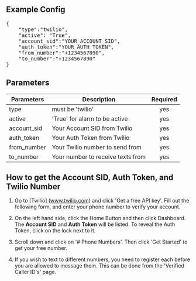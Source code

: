 ## Example Config

<pre>
{
	"type":"twilio",
	"active": "True",
	"account_sid":"YOUR_ACCOUNT_SID",
	"auth_token":"YOUR_AUTH_TOKEN",
	"from_number":"+1234567890",
	"to_number":"+1234567890"
}
</pre>

## Parameters
| Parameters     | Description                            | Required  |
| -------------- |----------------------------------------|:---------:|
| type           | must be 'twilio'                       | yes       |
| active         | 'True' for alarm to be active          | yes       |
| account_sid    | Your Account SID from Twilio           | yes       |
| auth_token     | Your Auth Token from Twilio            | yes       |
| from_number    | Your Twilio number to send from        | yes       |
| to_number      | Your number to receive texts from      | yes       |  

## How to get the Account SID, Auth Token, and Twilio Number

1. Go to [Twilio] (www.twilio.com) and click 'Get a free API key'. Fill out the following form, and enter your phone number to verify your account.

2. On the left hand side, click the Home Button and then click Dashboard. The **Account SID** and **Auth Token** will be listed. To reveal the Auth Token, click on the lock next to it.

3. Scroll down and click on '# Phone Numbers'. Then click 'Get Started' to get your free number. 

4. If you wish to text to different numbers, you need to register each before you are allowed to message them. This can be done from the 'Verified Caller ID's' page.